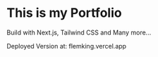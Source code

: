 # This is my Portfolio

Build with Next.js, Tailwind CSS and Many more...

Deployed Version at:  flemking.vercel.app
